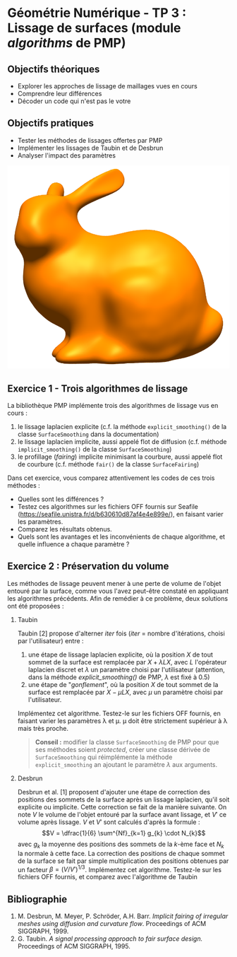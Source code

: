 # Géométrie Numérique - TP 3 : Lissage de surfaces (module *algorithms* de PMP)

## Objectifs théoriques

- Explorer les approches de lissage de maillages vues en cours
- Comprendre leur différences
- Décoder un code qui n'est pas le votre

## Objectifs pratiques

- Tester les méthodes de lissages offertes par PMP
- Implémenter les lissages de Taubin et de Desbrun
- Analyser l'impact des paramètres

![Stanford bunny lissé](./assets/img/tp3_bunny_smooth.png "Stanford bunny lissé")

## Exercice 1 - Trois algorithmes de lissage

La bibliothèque PMP implémente trois des algorithmes de lissage vus en cours :
1. le lissage laplacien explicite (c.f. la méthode `explicit_smoothing()` de la classe `SurfaceSmoothing` dans la documentation)
2. le lissage laplacien implicite, aussi appelé flot de diffusion (c.f. méthode `implicit_smoothing()` de la classe `SurfaceSmoothing`)
3. le profillage (*fairing*) implicite minimisant la courbure, aussi appelé flot de courbure (c.f. méthode `fair()` de la classe `SurfaceFairing`)

Dans cet exercice, vous comparez attentivement les codes de ces trois méthodes :
- Quelles sont les différences ?
- Testez ces algorithmes sur les fichiers OFF fournis sur Seafile (https://seafile.unistra.fr/d/b630610d87af4e4e899e/), en faisant varier les paramètres.
- Comparez les résultats obtenus.
- Quels sont les avantages et les inconvénients de chaque algorithme, et quelle influence a chaque paramètre ?

## Exercice 2 : Préservation du volume

Les méthodes de lissage peuvent mener à une perte de volume de l'objet entouré par la surface, comme vous l'avez peut-être constaté en appliquant les algorithmes précédents.
Afin de remédier à ce problème, deux solutions ont été proposées :
1. Taubin

    Taubin [2] propose d'alterner *iter* fois (*iter* = nombre d'itérations, choisi par l'utilisateur) entre :
    1. une étape de lissage laplacien explicite, où la position $X$ de tout sommet de la surface est remplacée par $X + \lambda LX$, avec $L$ l'opérateur laplacien discret et $\lambda$ un paramètre choisi
    par l'utilisateur (attention, dans la méthode *explicit_smoothing()* de PMP, $\lambda$ est fixé à 0.5)
    2. une étape de "*gonflement*", où la position $X$ de tout sommet de la surface est remplacée par $X − \mu LX$, avec $\mu$ un paramètre choisi par l'utilisateur.

    Implémentez cet algorithme.
    Testez-le sur les fichiers OFF fournis, en faisant varier les paramètres
    λ et μ. μ doit être strictement supérieur à λ mais très proche.

    > **Conseil :** modifier la classe `SurfaceSmoothing` de PMP pour que ses méthodes soient *protected*, créer une classe dérivée de `SurfaceSmoothing` qui réimplémente la méthode `explicit_smoothing` an ajoutant le paramètre $\lambda$ aux arguments.

2. Desbrun
    
    Desbrun et al. [1] proposent d'ajouter une étape de correction des positions des sommets de la surface après un lissage laplacien, qu'il soit explicite ou implicite.
    Cette correction se fait de la manière suivante.
    On note $V$ le volume de l'objet entouré par la surface avant lissage, et $V'$ ce volume après lissage.
    $V$ et $V'$ sont calculés d'après la formule :
    $$V = \dfrac{1}{6} \sum^{Nf}_{k=1} g_{k} \cdot N_{k}$$
    avec $g_{k}$ la moyenne des positions des sommets de la $k$-ème face et $N_{k}$ la normale à cette face.
    La correction des positions de chaque sommet de la surface se fait par simple multiplication des positions obtenues par un facteur $\beta = (V /V')^{1/3}$.
    Implémentez cet algorithme.
    Testez-le sur les fichiers OFF fournis, et comparez avec l'algorithme de Taubin

## Bibliographie

1. M. Desbrun, M. Meyer, P. Schröder, A.H. Barr. *Implicit fairing of irregular meshes using diffusion and curvature flow*. Proceedings of ACM SIGGRAPH, 1999.
1. G. Taubin. *A signal processing approach to fair surface design.* Proceedings of ACM SIGGRAPH, 1995.